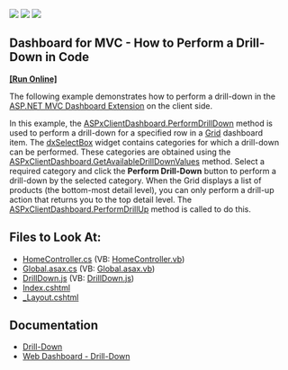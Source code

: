 <!-- default badges list -->
![](https://img.shields.io/endpoint?url=https://codecentral.devexpress.com/api/v1/VersionRange/128579144/21.2.1%2B)
[![](https://img.shields.io/badge/Open_in_DevExpress_Support_Center-FF7200?style=flat-square&logo=DevExpress&logoColor=white)](https://supportcenter.devexpress.com/ticket/details/T496083)
[![](https://img.shields.io/badge/📖_How_to_use_DevExpress_Examples-e9f6fc?style=flat-square)](https://docs.devexpress.com/GeneralInformation/403183)
<!-- default badges end -->

## Dashboard for MVC - How to Perform a Drill-Down in Code
<!-- run online -->
**[[Run Online]](https://codecentral.devexpress.com/128579144/)**
<!-- run online end -->

The following example demonstrates how to perform a drill-down in the [ASP.NET MVC Dashboard Extension](https://docs.devexpress.com/Dashboard/16977/web-dashboard/aspnet-mvc-dashboard-extension) on the client side.

In this example, the [ASPxClientDashboard.PerformDrillDown](https://docs.devexpress.com/Dashboard/js-ASPxClientDashboard#js_aspxclientdashboard_performdrilldown_itemname_value_) method is used to perform a drill-down for a specified row in a [Grid](https://docs.devexpress.com/Dashboard/117161/web-dashboard/create-dashboards-on-the-web/dashboard-item-settings/grid) dashboard item. The [dxSelectBox](https://js.devexpress.com/Documentation/ApiReference/UI_Widgets/dxSelectBox/) widget contains categories for which a drill-down can be performed. These categories are obtained using the [ASPxClientDashboard.GetAvailableDrillDownValues](https://docs.devexpress.com/Dashboard/js-ASPxClientDashboard#js_aspxclientdashboard_getavailabledrilldownvalues_itemname_) method. Select a required category and click the **Perform Drill-Down** button to perform a drill-down by the selected category.
When the Grid displays a list of products (the bottom-most detail level), you can only perform a drill-up action that returns you to the top detail level. The [ASPxClientDashboard.PerformDrillUp](https://docs.devexpress.com/Dashboard/js-ASPxClientDashboard#js_aspxclientdashboard_performdrillup_itemname_) method is called to do this.


<!-- default file list -->
## Files to Look At:

* [HomeController.cs](./CS/MVCxDashboard_PerformDrillDown/Controllers/HomeController.cs) (VB: [HomeController.vb](./VB/MVCxDashboard_PerformDrillDown/Controllers/HomeController.vb))
* [Global.asax.cs](./CS/MVCxDashboard_PerformDrillDown/Global.asax.cs) (VB: [Global.asax.vb](./VB/MVCxDashboard_PerformDrillDown/Global.asax.vb))
* [DrillDown.js](./CS/MVCxDashboard_PerformDrillDown/Scripts/DrillDown.js) (VB: [DrillDown.js](./VB/MVCxDashboard_PerformDrillDown/Scripts/DrillDown.js))
* [Index.cshtml](./CS/MVCxDashboard_PerformDrillDown/Views/Home/Index.cshtml)
* [\_Layout.cshtml](./CS/MVCxDashboard_PerformDrillDown/Views/Shared/_Layout.cshtml)
<!-- default file list end -->

## Documentation

* [Drill-Down](https://docs.devexpress.com/Dashboard/116913/common-features/interactivity/drill-down?p=netframework)
* [Web Dashboard - Drill-Down](https://docs.devexpress.com/Dashboard/117061/web-dashboard/create-dashboards-on-the-web/interactivity/drill-down)
